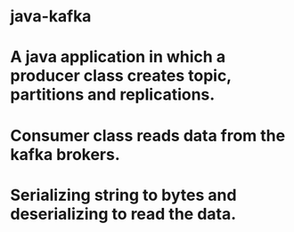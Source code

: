 # java-kafka
# A java application in which a producer class creates topic, partitions and replications. 
# Consumer class reads data from the kafka brokers.
# Serializing string to bytes and deserializing to read the data.